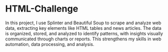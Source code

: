 # HTML-Challenge
In this project, I use Splinter and Beautiful Soup to scrape and analyze web data, extracting key elements like HTML tables and news articles. The data is organized, stored, and analyzed to identify patterns, with insights visually communicated through charts or reports. This strengthens my skills in web automation, data processing, and analysis.
